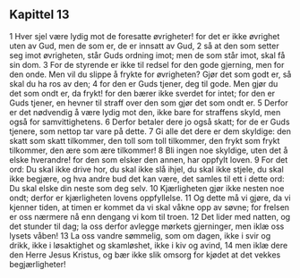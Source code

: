 ## Kapittel 13

1 Hver sjel være lydig mot de foresatte øvrigheter! for det er ikke øvrighet uten av Gud, men de som er, de er innsatt av Gud,
2 så at den som setter seg imot øvrigheten, står Guds ordning imot; men de som står imot, skal få sin dom.
3 For de styrende er ikke til redsel for den gode gjerning, men for den onde. Men vil du slippe å frykte for øvrigheten? Gjør det som godt er, så skal du ha ros av den;
4 for den er Guds tjener, deg til gode. Men gjør du det som ondt er, da frykt! for den bærer ikke sverdet for intet; for den er Guds tjener, en hevner til straff over den som gjør det som ondt er.
5 Derfor er det nødvendig å være lydig mot den, ikke bare for straffens skyld, men også for samvittighetens.
6 Derfor betaler dere jo også skatt; for de er Guds tjenere, som nettop tar vare på dette.
7 Gi alle det dere er dem skyldige: den skatt som skatt tilkommer, den toll som toll tilkommer, den frykt som frykt tilkommer, den ære som ære tilkommer!
8 Bli ingen noe skyldige, uten det å elske hverandre! for den som elsker den annen, har oppfylt loven.
9 For det ord: Du skal ikke drive hor, du skal ikke slå ihjel, du skal ikke stjele, du skal ikke begjære, og hva andre bud det kan være, det samles til ett i dette ord: Du skal elske din neste som deg selv.
10 Kjærligheten gjør ikke nesten noe ondt; derfor er kjærligheten lovens oppfyllelse.
11 Og dette må vi gjøre, da vi kjenner tiden, at timen er kommet da vi skal våkne opp av søvne; for frelsen er oss nærmere nå enn dengang vi kom til troen.
12 Det lider med natten, og det stunder til dag; la oss derfor avlegge mørkets gjerninger, men iklæ oss lysets våben!
13 La oss vandre sømmelig, som om dagen, ikke i svir og drikk, ikke i løsaktighet og skamløshet, ikke i kiv og avind,
14 men iklæ dere den Herre Jesus Kristus, og bær ikke slik omsorg for kjødet at det vekkes begjærligheter!
